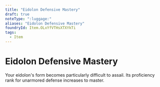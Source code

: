 ```yaml
---
title: "Eidolon Defensive Mastery"
draft: true
noteType: ":luggage:"
aliases: "Eidolon Defensive Mastery"
foundryId: Item.OLxYfVTHsXTXYkTi
tags:
  - Item
---
```


# Eidolon Defensive Mastery

Your eidolon's form becomes particularly difficult to assail. Its proficiency rank for unarmored defense increases to master.
